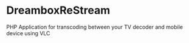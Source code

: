 # DreamboxReStream
PHP Application for transcoding between your TV decoder and mobile device using VLC
